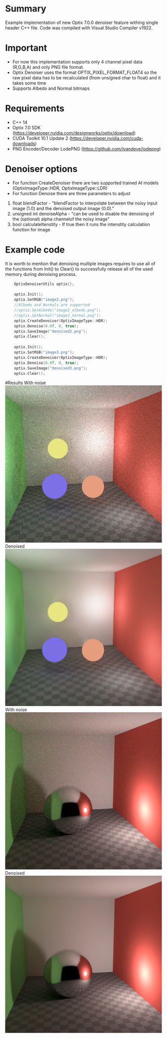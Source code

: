 # Summary
Example implementation of new Optix 7.0.0 denoiser feature withing single header C++ file.
Code was compiled with Visual Studio Compiler v1922.

# Important
 - For now this implementation supports only 4 channel pixel data (R,G,B,A) and only PNG file format.
 - Optix Denoiser uses the format OPTIX_PIXEL_FORMAT_FLOAT4 so the raw pixel data has to be recalculated (from unsigned char to float) and it takes some time
 - Supports Albedo and Normal bitmaps

# Requirements
- C++ 14
- Optix 7.0 SDK (https://developer.nvidia.com/designworks/optix/download)
- CUDA Toolkit 10.1 Update 2 (https://developer.nvidia.com/cuda-downloads)
- PNG Encoder/Decoder LodePNG (https://github.com/lvandeve/lodepng)

# Denoiser options
- For function CreateDenoiser there are two supported trained AI models (OptixImageType::HDR, OptixImageType::LDR)
- For function Denoise there are three parameters to adjust 
1) float blendFactor - "blendFactor to interpolate between the noisy input image (1.0) and the denoised output image (0.0)."
2) unsigned int denoiseAlpha - "can be used to disable the denoising of the (optional) alpha channelof the noisy image"
3) bool calculateItenstity - If true then it runs the intenstity calculation function for image

# Example code
It is worth to mention that denoising multiple images requires to use all of the 
functions from Init() to Clear() to successfully release all of the used memory during denoising process.

```C++
	OptixDenoiserUtils optix{};

	optix.Init();
	optix.SetRGB("image2.png");
	//Albedo and Normals are supported
	//optix.SetAlbedo("image2_albedo.png"); 
	//optix.SetNormal("image2_normal.png");
	optix.CreateDenoiser(OptixImageType::HDR);
	optix.Denoise(0.0f, 0, true);
	optix.SaveImage("denoised2.png");
	optix.Clear();

	optix.Init();
	optix.SetRGB("image3.png");
	optix.CreateDenoiser(OptixImageType::HDR);
	optix.Denoise(0.0f, 0, true);
	optix.SaveImage("denoised3.png");
	optix.Clear();
```

#Results
With noise
![Noise1](Images/image2.png)
Denoised
![Denoise1](Images/denoised2.png)
With noise
![Noise2](Images/image3.png)
Denoised
![Denoise2](Images/denoised3.png)